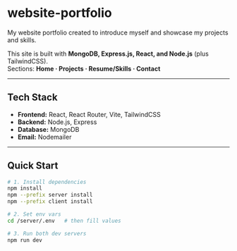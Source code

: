 # website-portfolio
My website portfolio created to introduce myself and showcase my projects and skills.

This site is built with **MongoDB, Express.js, React, and Node.js** (plus TailwindCSS).  
Sections: **Home · Projects · Resume/Skills · Contact**

---

## Tech Stack
- **Frontend:** React, React Router, Vite, TailwindCSS  
- **Backend:** Node.js, Express  
- **Database:** MongoDB 
- **Email:** Nodemailer

---

## Quick Start

```bash
# 1. Install dependencies
npm install
npm --prefix server install
npm --prefix client install

# 2. Set env vars
cd /server/.env   # then fill values

# 3. Run both dev servers
npm run dev

